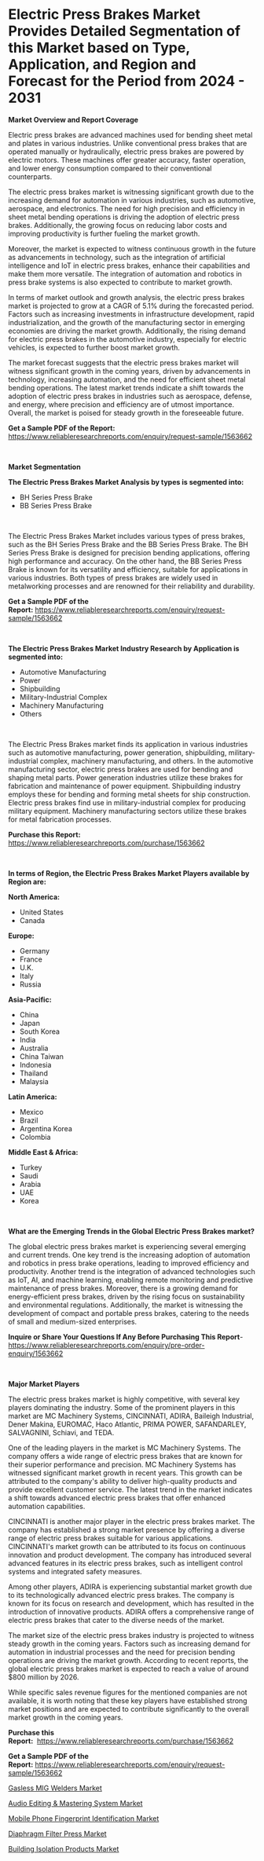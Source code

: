 <p><h1>Electric Press Brakes Market Provides Detailed Segmentation of this Market based on Type, Application, and Region and Forecast for the Period from 2024 - 2031</h1></p><p><strong>Market Overview and Report Coverage</strong></p>
<p><p>Electric press brakes are advanced machines used for bending sheet metal and plates in various industries. Unlike conventional press brakes that are operated manually or hydraulically, electric press brakes are powered by electric motors. These machines offer greater accuracy, faster operation, and lower energy consumption compared to their conventional counterparts.</p><p>The electric press brakes market is witnessing significant growth due to the increasing demand for automation in various industries, such as automotive, aerospace, and electronics. The need for high precision and efficiency in sheet metal bending operations is driving the adoption of electric press brakes. Additionally, the growing focus on reducing labor costs and improving productivity is further fueling the market growth.</p><p>Moreover, the market is expected to witness continuous growth in the future as advancements in technology, such as the integration of artificial intelligence and IoT in electric press brakes, enhance their capabilities and make them more versatile. The integration of automation and robotics in press brake systems is also expected to contribute to market growth.</p><p>In terms of market outlook and growth analysis, the electric press brakes market is projected to grow at a CAGR of 5.1% during the forecasted period. Factors such as increasing investments in infrastructure development, rapid industrialization, and the growth of the manufacturing sector in emerging economies are driving the market growth. Additionally, the rising demand for electric press brakes in the automotive industry, especially for electric vehicles, is expected to further boost market growth.</p><p>The market forecast suggests that the electric press brakes market will witness significant growth in the coming years, driven by advancements in technology, increasing automation, and the need for efficient sheet metal bending operations. The latest market trends indicate a shift towards the adoption of electric press brakes in industries such as aerospace, defense, and energy, where precision and efficiency are of utmost importance. Overall, the market is poised for steady growth in the foreseeable future.</p></p>
<p><strong>Get a Sample PDF of the Report:</strong> <a href="https://www.reliableresearchreports.com/enquiry/request-sample/1563662">https://www.reliableresearchreports.com/enquiry/request-sample/1563662</a></p>
<p>&nbsp;</p>
<p><strong>Market Segmentation</strong></p>
<p><strong>The Electric Press Brakes Market Analysis by types is segmented into:</strong></p>
<p><ul><li>BH Series Press Brake</li><li>BB Series Press Brake</li></ul></p>
<p>&nbsp;</p>
<p><p>The Electric Press Brakes Market includes various types of press brakes, such as the BH Series Press Brake and the BB Series Press Brake. The BH Series Press Brake is designed for precision bending applications, offering high performance and accuracy. On the other hand, the BB Series Press Brake is known for its versatility and efficiency, suitable for applications in various industries. Both types of press brakes are widely used in metalworking processes and are renowned for their reliability and durability.</p></p>
<p><strong>Get a Sample PDF of the Report:</strong>&nbsp;<a href="https://www.reliableresearchreports.com/enquiry/request-sample/1563662">https://www.reliableresearchreports.com/enquiry/request-sample/1563662</a></p>
<p>&nbsp;</p>
<p><strong>The Electric Press Brakes Market Industry Research by Application is segmented into:</strong></p>
<p><ul><li>Automotive Manufacturing</li><li>Power</li><li>Shipbuilding</li><li>Military-Industrial Complex</li><li>Machinery Manufacturing</li><li>Others</li></ul></p>
<p>&nbsp;</p>
<p><p>The Electric Press Brakes market finds its application in various industries such as automotive manufacturing, power generation, shipbuilding, military-industrial complex, machinery manufacturing, and others. In the automotive manufacturing sector, electric press brakes are used for bending and shaping metal parts. Power generation industries utilize these brakes for fabrication and maintenance of power equipment. Shipbuilding industry employs these for bending and forming metal sheets for ship construction. Electric press brakes find use in military-industrial complex for producing military equipment. Machinery manufacturing sectors utilize these brakes for metal fabrication processes.</p></p>
<p><strong>Purchase this Report:</strong>&nbsp; <a href="https://www.reliableresearchreports.com/purchase/1563662">https://www.reliableresearchreports.com/purchase/1563662</a></p>
<p>&nbsp;</p>
<p><strong>In terms of Region, the Electric Press Brakes Market Players available by Region are:</strong></p>
<p>
    <p> <strong> North America: </strong>
        <ul>
            <li>United States</li>
            <li>Canada</li>
        </ul>
        </p> 
    <p> <strong> Europe: </strong>
        <ul>
            <li>Germany</li>
            <li>France</li>
            <li>U.K.</li>
            <li>Italy</li>
            <li>Russia</li>
        </ul>
        </p> 
    <p> <strong> Asia-Pacific: </strong>
        <ul>
            <li>China</li>
            <li>Japan</li>
            <li>South Korea</li>
            <li>India</li>
            <li>Australia</li>
            <li>China Taiwan</li>
            <li>Indonesia</li>
            <li>Thailand</li>
            <li>Malaysia</li>
        </ul>
        </p> 
    <p> <strong> Latin America: </strong>
        <ul>
            <li>Mexico</li>
            <li>Brazil</li>
            <li>Argentina Korea</li>
            <li>Colombia</li>
        </ul>
        </p> 
    <p> <strong> Middle East & Africa: </strong>
        <ul>
            <li>Turkey</li>
            <li>Saudi</li>
            <li>Arabia</li>
            <li>UAE</li>
            <li>Korea</li>
        </ul>
    </p>
    </p>
<p>&nbsp;</p>
<p><strong>What are the Emerging Trends in the Global Electric Press Brakes market?</strong></p>
<p><p>The global electric press brakes market is experiencing several emerging and current trends. One key trend is the increasing adoption of automation and robotics in press brake operations, leading to improved efficiency and productivity. Another trend is the integration of advanced technologies such as IoT, AI, and machine learning, enabling remote monitoring and predictive maintenance of press brakes. Moreover, there is a growing demand for energy-efficient press brakes, driven by the rising focus on sustainability and environmental regulations. Additionally, the market is witnessing the development of compact and portable press brakes, catering to the needs of small and medium-sized enterprises.</p></p>
<p><strong>Inquire or Share Your Questions If Any Before Purchasing This Report</strong>- <a href="https://www.reliableresearchreports.com/enquiry/pre-order-enquiry/1563662">https://www.reliableresearchreports.com/enquiry/pre-order-enquiry/1563662</a></p>
<p>&nbsp;</p>
<p><strong>Major Market Players</strong></p>
<p><p>The electric press brakes market is highly competitive, with several key players dominating the industry. Some of the prominent players in this market are MC Machinery Systems, CINCINNATI, ADIRA, Baileigh Industrial, Dener Makina, EUROMAC, Haco Atlantic, PRIMA POWER, SAFANDARLEY, SALVAGNINI, Schiavi, and TEDA.</p><p>One of the leading players in the market is MC Machinery Systems. The company offers a wide range of electric press brakes that are known for their superior performance and precision. MC Machinery Systems has witnessed significant market growth in recent years. This growth can be attributed to the company's ability to deliver high-quality products and provide excellent customer service. The latest trend in the market indicates a shift towards advanced electric press brakes that offer enhanced automation capabilities.</p><p>CINCINNATI is another major player in the electric press brakes market. The company has established a strong market presence by offering a diverse range of electric press brakes suitable for various applications. CINCINNATI's market growth can be attributed to its focus on continuous innovation and product development. The company has introduced several advanced features in its electric press brakes, such as intelligent control systems and integrated safety measures.</p><p>Among other players, ADIRA is experiencing substantial market growth due to its technologically advanced electric press brakes. The company is known for its focus on research and development, which has resulted in the introduction of innovative products. ADIRA offers a comprehensive range of electric press brakes that cater to the diverse needs of the market.</p><p>The market size of the electric press brakes industry is projected to witness steady growth in the coming years. Factors such as increasing demand for automation in industrial processes and the need for precision bending operations are driving the market growth. According to recent reports, the global electric press brakes market is expected to reach a value of around $800 million by 2026.</p><p>While specific sales revenue figures for the mentioned companies are not available, it is worth noting that these key players have established strong market positions and are expected to contribute significantly to the overall market growth in the coming years.</p></p>
<p><strong>Purchase this Report:</strong>&nbsp;&nbsp;<a href="https://www.reliableresearchreports.com/purchase/1563662">https://www.reliableresearchreports.com/purchase/1563662</a></p>
<p></p>
<p><strong>Get a Sample PDF of the Report:</strong>&nbsp;<a href="https://www.reliableresearchreports.com/enquiry/request-sample/1563662">https://www.reliableresearchreports.com/enquiry/request-sample/1563662</a></p>
<p><p><a href="https://github.com/provorikovar/Market-Research-Report-List-2/blob/main/gasless-mig-welders-market.md">Gasless MIG Welders Market</a></p><p><a href="https://medium.com/@lisastevens48/audio-editing-amp-mastering-system-market-size-market-outlook-and-market-forecast-2023-to-2030-406f16f855ef">Audio Editing & Mastering System Market</a></p><p><a href="https://medium.com/@lisastevens48/mobile-phone-fingerprint-identification-market-size-market-outlook-and-market-forecast-2023-to-1d285e1a0023">Mobile Phone Fingerprint Identification Market</a></p><p><a href="https://github.com/kipkeeva/Market-Research-Report-List-2/blob/main/diaphragm-filter-press-market.md">Diaphragm Filter Press Market</a></p><p><a href="https://medium.com/@lisastevens48/decoding-building-isolation-products-market-metrics-market-share-trends-and-growth-patterns-b9b3213fb635">Building Isolation Products Market</a></p></p>